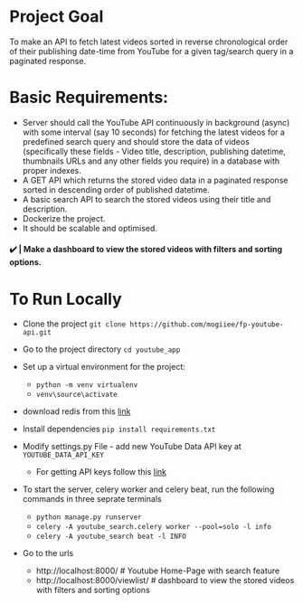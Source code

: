 # Project Goal

To make an API to fetch latest videos sorted in reverse chronological order of their publishing date-time from YouTube for a given tag/search query in a paginated response.

# Basic Requirements:

- Server should call the YouTube API continuously in background (async) with some interval (say 10 seconds) for fetching the latest videos for a predefined search query and should store the data of videos (specifically these fields - Video title, description, publishing datetime, thumbnails URLs and any other fields you require) in a database with proper indexes.
- A GET API which returns the stored video data in a paginated response sorted in descending order of published datetime.
- A basic search API to search the stored videos using their title and description.
- Dockerize the project.
- It should be scalable and optimised.

#### :heavy_check_mark: | Make a dashboard to view the stored videos with filters and sorting options. 

# To Run Locally

* Clone the project
`git clone https://github.com/mogiiee/fp-youtube-api.git`

* Go to the project directory
`cd youtube_app`

* Set up a virtual environment for the project:
  * `python -m venv virtualenv`
  * `venv\source\activate`

* download redis from this [link](https://github.com/microsoftarchive/redis/releases)

* Install dependencies
`pip install requirements.txt`

* Modify settings.py File - add new YouTube Data API key at
`YOUTUBE_DATA_API_KEY`
  * For getting API keys follow this [link](https://developers.google.com/youtube/v3/getting-started)

* To start the server, celery worker and celery beat, run the following commands in three seprate terminals
  * `python manage.py runserver`
  * `celery -A youtube_search.celery worker --pool=solo -l info` 
  * `celery -A youtube_search beat -l INFO`                      

* Go to the urls
  * http://localhost:8000/            # Youtube Home-Page with search feature
  * http://localhost:8000/viewlist/   # dashboard to view the stored videos with filters and sorting options

